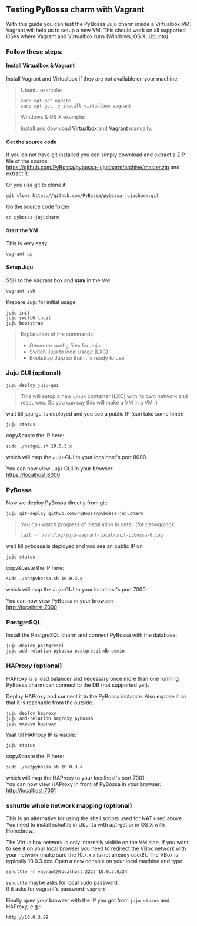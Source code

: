 ## Testing PyBossa charm with Vagrant

With this guide you can test the PyBossa Juju charm inside a Virtualbox VM. Vagrant will help us to setup a new VM.
This should work on all supported OSes where Vagrant and Virtualbox runs (Windows, OS X, Ubuntu).

### Follow these steps:

#### Install Virtualbox & Vagrant

Install Vagrant and Virtualbox if they are not available on your machine.

> Ubuntu example:
> ```
> sudo apt-get update 
> sudo apt-get -y install virtualbox vagrant
> ```

> Windows & OS X example:
>
> Install and download [Virtualbox](https://www.virtualbox.org) and [Vagrant](http://www.vagrantup.com) manually.

#### Get the source code

If you do not have git installed you can simply download and extract a ZIP file of the source  
https://github.com/PyBossa/pybossa-jujucharm/archive/master.zip and extract it.

Or you use git to clone it:
```
git clone https://github.com/PyBossa/pybossa-jujucharm.git
```

Go the source code folder
```
cd pybossa-jujucharm
```
 
#### Start the VM

This is very easy:
```
vagrant up
```

#### Setup Juju

SSH to the Vagrant box and **stay** in the VM
```
vagrant ssh
```

Prepare Juju for initial usage:
```
juju init
juju switch local
juju bootstrap
```
> Explanation of the commands:
> * Generate config files for Juju
> * Switch Juju to local usage (LXC)
> * Bootstrap Juju so that it is ready to use

### Juju GUI (optional)

```
juju deploy juju-gui
```

> This will setup a new Linux container (LXC) with its own network and resources.
> So you can say this will make a VM in a VM ;)

wait till juju-gui is deployed and you see a public IP (can take some time):
```
juju status
```
copy&paste the IP here:
```
sudo ./natgui.sh 10.0.3.x
```
which will map the Juju-GUI to your localhost's port 8000. 

You can now view Juju-GUI in your browser:  
[https://localhost:8000](https://localhost:8000)

### PyBossa

Now we deploy PyBossa directly from git:
```
juju git-deploy github.com/PyBossa/pybossa-jujucharm
```

> You can watch progress of installation in detail (for debugging):
> ```
> tail -f /var/log/juju-vagrant-local/unit-pybossa-0.log
> ```

wait till pybossa is deployed and you see an public IP on
```
juju status
```
copy&paste the IP here:
```
sudo ./natpybossa.sh 10.0.3.x
```
which will map the Juju-GUI to your localhost's port 7000.

You can now view PyBossa in your browser:  
[http://localhost:7000](http://localhost:7000)

### PostgreSQL

Install the PostgreSQL charm and connect PyBossa with the database:
```
juju deploy postgresql
juju add-relation pybossa postgresql:db-admin
```

### HAProxy (optional)

HAProxy is a load balancer and necessary once more than one running PyBossa
charm can connect to the DB (not supported yet).

Deploy HAProxy and connect it to the PyBossa instance.
Also expose it so that it is reachable from the outside.
```
juju deploy haproxy
juju add-relation haproxy pybossa
juju expose haproxy
```

Wait till HAProxy IP is visible:
```
juju status
```
copy&paste the IP here:
```
sudo ./natpybossa.sh 10.0.3.x
```
which will map the HAProxy to your localhost's port 7001.  
You can now view HAProxy in front of PyBossa in your browser:  
[http://localhost:7001](http://localhost:7001)

### sshuttle whole network mapping (optional)

This is an alternative for using the shell scripts used for NAT used above. You need to install sshuttle in Ubuntu with apt-get or in OS X with Homebrew.

The Virtualbox network is only internally visible on the VM side. If you want to see it on your local browser you need to redirect the VBox network with your network (make sure the 10.x.x.x is not already used!). The VBox is typically 10.0.3.xxx. Open a new console on your local machine and type:
```
sshuttle -r vagrant@localhost:2222 10.0.3.0/24
```
`sshuttle` maybe asks for local sudo password.  
If it asks for vagrant's password: `vagrant`

Finally open your browser with the IP you got from `juju status` and HAProxy, e.g.:
```
http://10.0.3.89
```
